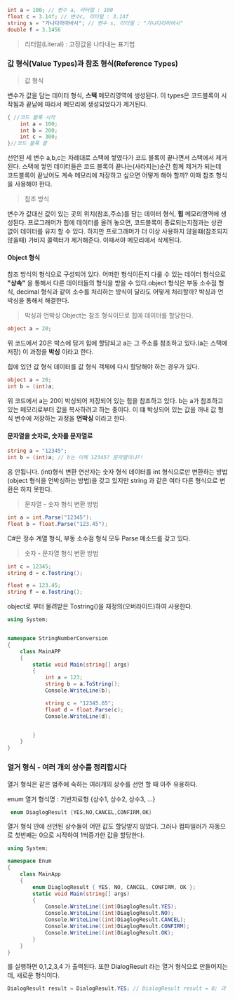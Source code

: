 ```cs
int a = 100; // 변수 a, 리터럴 : 100
float c = 3.14f; // 변수c, 리터럴 : 3.14f
string s = "가나다라마바사"; // 변수 s, 리터럴 : "가나다라마바사"
double f = 3.1456
```

>리터럴(Literal) : 고정값을 나타내는 표기법


### 값 형식(Value Types)과 참조 형식(Reference Types)
> 값 형식

변수가 값을 담는 데이터 형식, **스택** 메모리영역에 생성된다. 이 types은 코드블록이 시작됨과 끝남에 따라서 메모리에 생성되었다가 제거된다.
```cs
{ //코드 블록 시작
    int a = 100;
    int b = 200;
    int c = 300;
}//코드 블록 끝
```
선언된 세 변수 a,b,c는 차례대로 스택에 쌓였다가 코드 블록이 끝나면서 스택에서 제거된다. 스택에 쌓인 데이터들은 
코드 블록이 끝나는(사라지는)순간 함께 제거가 되는데 코드블록이 끝났어도 계속 메모리에 저장하고 싶으면 어떻게 해야 할까? 이때 참조 형식을 사용해야
한다.

>참조 방식

변수가 값대신 값이 있는 곳의 위치(참조,주소)를 담는 데이터 형식, **힙** 메모리영역에 생성된다. 프로그래머가 힙에 데이터를 올려 놓으면, 코드블록이 종료되는지점과는 
상관 없이 데이터를 유지 할 수 있다. 하지만 프로그래머가 더 이상 사용하지 않을떄(참조되지 않을때) 가비지 콜렉터가 제거해준다. 이때서야 메모리에서 삭제된다.

#### Object 형식
참조 방식의 형식으로 구성되어 있다. 어떠한 형식이든지 다룰 수 있는 데이터 형식으로 **"상속"** 을 통해서 다른 데이터들의 형식을 받을 수 있다.object 형식은 부동 소수점 형식, decimal 형식과 같이 소수를 처리하는 방식이 달라도 어떻게 처리할까? 박싱과 언박싱을 통해서 해결한다.

> 박싱과 언박싱
Object는 참조 형식이므로 힙에 데이터를 할당한다. 
```c#
object a = 20;
```
위 코드에서 20은 박스에 담겨 힙에 할당되고 a는 그 주소를 참조하고 있다.(a는 스택에 저장) 이 과정을 **박싱** 이라고 한다.

힙에 있던 값 형식 데이터를 값 형식 객체에 다시 할당해야 하는 경우가 있다. 

```c#
object a = 20;
int b = (int)a;
```
위 코드에서 a는 20이 박싱되어 저장되어 있는 힙을 참조하고 있다. b는 a가 참조하고 있는 메모리로부터 값을 복사하려고 하는 중이다. 이 떄 박싱되어 있는 값을 꺼내 값 형식 변수에 저장하는 과정을 **언박싱** 이라고 한다.

#### 문자열을 숫자로, 숫자를 문자열로

```C#
string a = "12345";
int b = (int)a; // b는 이제 12345? 문자열이냐?!
```
응 안됩니다. (int)형식 변환 연산자는 숫자 형식 데이터를 int 형식으로만 변환하는 방법(object 형식을 언박싱하는 방법)을 갖고 있지만 string 과 같은 여타 다른 형식으로 변환은 하지 못한다.

> 문자열 - 숫자 형식 변환 방법
```c#
int a = int.Parse("12345");
float b = float.Parse("123.45");
```
C#은 정수 계열 형식, 부동 소수점 형식 모두 Parse 메소드를 갖고 있다.

> 숫자 - 문자열 형식 변환 방법
```c#
int c = 12345;
string d = c.Tostring();

float e = 123.45;
string f = e.Tostring();
```
object로 부터 물려받은 Tostring()을 재정의(오버라이드)하여 사용한다.

```c#
using System;


namespace StringNumberConversion
{
    class MainAPP
    {
        static void Main(string[] args)
        {
            int a = 123;
            string b = a.ToString();
            Console.WriteLine(b);

            string c = "12345.65";
            float d = float.Parse(c);
            Console.WriteLine(d);


        }
    }
}
```

### 열거 형식 - 여러 개의 상수를 정리합시다

열거 형식은 같은 범주에 속하는 여러개의 상수를 선언 할 때 아주 유용하다.

enum 열거 형식명 : 기반자료형 {상수1, 상수2, 상수3, ...}

```c#
 enum DiaglogResult {YES,NO,CANCEL,CONFIRM,OK}
```
열거 형식 안에 선언된 상수들이 어떤 값도 할당받지 않았다. 그러나 컴파일러가 자동으로 첫번째는 0으로 시작하여 1씩증가한 값을 할당한다.

```c#
using System;

namespace Enum
{ 
    class MainApp
    {
        enum DiaglogResult { YES, NO, CANCEL, CONFIRM, OK };
        static void Main(string[] args)
        {
            Console.WriteLine((int)DiaglogResult.YES);
            Console.WriteLine((int)DiaglogResult.NO);
            Console.WriteLine((int)DiaglogResult.CANCEL);
            Console.WriteLine((int)DiaglogResult.CONFIRM);
            Console.WriteLine((int)DiaglogResult.OK);
        }
    }
}
```
를 실행하면 0,1,2,3,4 가 출력된다.
또한 DialogResult 라는 열거 형식으로 만들어지는데, 새로운 형식이다.

```c#
DialogResult result = DialogResult.YES; // DialogResult result = 0; 과 같은 코드
```



